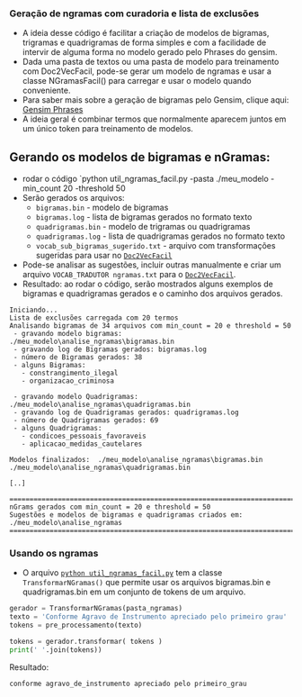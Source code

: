 ### Geração de ngramas com curadoria e lista de exclusões

- A ideia desse código é facilitar a criação de modelos de bigramas, trigramas e quadrigramas de forma simples e com a facilidade de intervir de alguma forma no modelo gerado pelo Phrases do gensim.
- Dada uma pasta de textos ou uma pasta de modelo para treinamento com Doc2VecFacil, pode-se gerar um modelo de ngramas e usar a classe NGramasFacil() para carregar e usar o modelo quando conveniente.
- Para saber mais sobre a geração de bigramas pelo Gensim, clique aqui: [Gensim Phrases](https://radimrehurek.com/gensim/models/phrases.html)
- A ideia geral é combinar termos que normalmente aparecem juntos em um único token para treinamento de modelos.

## Gerando os modelos de bigramas e nGramas:
- rodar o código `python util_ngramas_facil.py -pasta ./meu_modelo -min_count 20 -threshold 50
- Serão gerados os arquivos:
  - `bigramas.bin` - modelo de bigramas 
  - `bigramas.log` - lista de bigramas gerados no formato texto
  - `quadrigramas.bin` - modelo de trigramas ou quadrigramas
  - `quadrigramas.log` - lista de quadrigramas gerados no formato texto
  - `vocab_sub_bigramas_sugerido.txt` - arquivo com transformações sugeridas para usar no [`Doc2VecFacil`](https://github.com/luizanisio/Doc2VecFacil)
- Pode-se analisar as sugestões, incluir outras manualmente e criar um arquivo `VOCAB_TRADUTOR ngramas.txt` para o [`Doc2VecFacil`](https://github.com/luizanisio/Doc2VecFacil).
- Resultado: ao rodar o código, serão mostrados alguns exemplos de bigramas e quadrigramas gerados e o caminho dos arquivos gerados.
```
Iniciando...
Lista de exclusões carregada com 20 termos
Analisando bigramas de 34 arquivos com min_count = 20 e threshold = 50
 - gravando modelo bigramas:  ./meu_modelo\analise_ngramas\bigramas.bin
 - gravando log de Bigramas gerados: bigramas.log
 - número de Bigramas gerados: 38
 - alguns Bigramas: 
   - constrangimento_ilegal
   - organizacao_criminosa

 - gravando modelo Quadrigramas:  ./meu_modelo\analise_ngramas\quadrigramas.bin
 - gravando log de Quadrigramas gerados: quadrigramas.log
 - número de Quadrigramas gerados: 69
 - alguns Quadrigramas:
   - condicoes_pessoais_favoraveis
   - aplicacao_medidas_cautelares

Modelos finalizados:  ./meu_modelo\analise_ngramas\bigramas.bin ./meu_modelo\analise_ngramas\quadrigramas.bin

[..]

=========================================================================================
nGrams gerados com min_count = 20 e threshold = 50
Sugestões e modelos de bigramas e quadrigramas criados em:  ./meu_modelo\analise_ngramas
=========================================================================================
```

### Usando os ngramas
- O arquivo [`python util_ngramas_facil.py`](./src/util_ngramas_facil.py) tem a classe `TransformarNGramas()` que permite usar os arquivos bigramas.bin e quadrigramas.bin em um conjunto de tokens de um arquivo.
```python
gerador = TransformarNGramas(pasta_ngramas)
texto = 'Conforme Agravo de Instrumento apreciado pelo primeiro grau'
tokens = pre_processamento(texto)

tokens = gerador.transformar( tokens )
print(' '.join(tokens))
```
Resultado:
```
conforme agravo_de_instrumento apreciado pelo primeiro_grau
```

